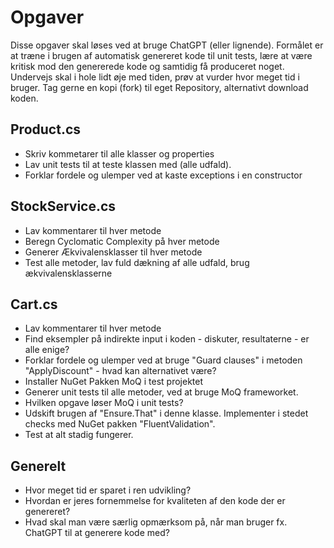 ﻿# Opgaver
Disse opgaver skal løses ved at bruge ChatGPT (eller lignende). Formålet er at træne i brugen af automatisk genereret kode til unit tests, lære at være kritisk mod den genererede kode og samtidig få produceret noget. Undervejs skal i hole lidt øje med tiden, prøv at vurder hvor meget tid i bruger. Tag gerne en kopi (fork) til eget Repository, alternativt download koden.

## Product.cs
* Skriv kommetarer til alle klasser og properties
* Lav unit tests til at teste klassen med (alle udfald).
* Forklar fordele og ulemper ved at kaste exceptions i en constructor

## StockService.cs
* Lav kommentarer til hver metode
* Beregn Cyclomatic Complexity på hver metode
* Generer Ækvivalensklasser til hver metode
* Test alle metoder, lav fuld dækning af alle udfald, brug ækvivalensklasserne


## Cart.cs
* Lav kommentarer til hver metode
* Find eksempler på indirekte input i koden - diskuter, resultaterne - er alle enige?
* Forklar fordele og ulemper ved at bruge "Guard clauses" i metoden "ApplyDiscount" - hvad kan alternativet være?
* Installer NuGet Pakken MoQ i test projektet
* Generer unit tests til alle metoder, ved at bruge MoQ frameworket.
* Hvilken opgave løser MoQ i unit tests?
* Udskift brugen af "Ensure.That" i denne klasse. Implementer i stedet checks med NuGet pakken "FluentValidation".
* Test at alt stadig fungerer.

## Generelt
* Hvor meget tid er sparet i ren udvikling?
* Hvordan er jeres fornemmelse for kvaliteten af den kode der er genereret?
* Hvad skal man være særlig opmærksom på, når man bruger fx. ChatGPT til at generere kode med?

